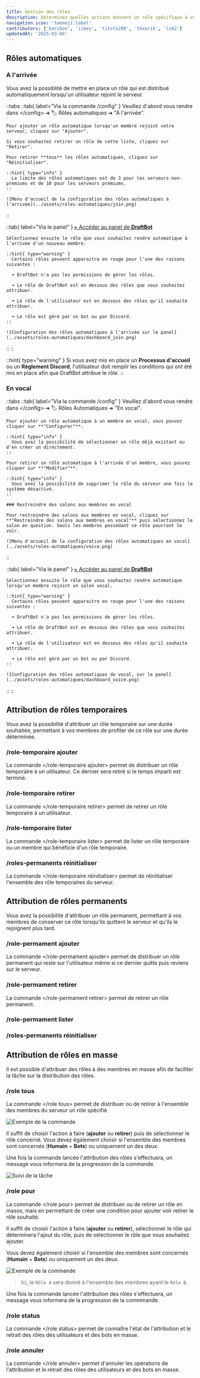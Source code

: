 ```yaml
---
title: Gestion des rôles
description: Déterminez quelles actions donnent un rôle spécifique à vos utilisateurs ou ajoutez en masse des rôles aux membres de votre serveur.
navigation.icon: 'twemoji:label'
contributors: ['bariboo', 'iibey', 'titoto289', 'theorik', 'ls62']
updatedAt: '2025-03-04'
---
```


## Rôles automatiques


### A l'arrivée
Vous avez la possiblité de mettre en place un rôle qui est distribué automatiquement lorsqu'un utilisateur rejoint le serveur.

::tabs
  ::tab{ label="Via la commande /config" }
    Veuillez d'abord vous rendre dans \</config> ➜ 🏷️ Rôles automatiques ➜ "À l'arrivée".

    Pour ajouter un rôle automatique lorsqu'un membre rejoint votre serveur, cliquez sur "Ajouter".

    Si vous souhaitez retirer un rôle de cette liste, cliquez sur "Retirer".

    Pour retirer **tous** les rôles automatiques, cliquez sur "Réinitialiser".

    ::hint{ type="info" }
      La limite des rôles automatiques est de 3 pour les serveurs non-premiums et de 10 pour les serveurs premiums.
    ::

    ![Menu d'accueil de la configuration des rôles automatiques à l'arrivée](../assets/roles-automatiques/join.png)
  ::

  ::tab{ label="Via le panel" }
    [⫸ Accéder au panel de **DraftBot**](/dashboard/first/nomDuModule)

    Sélectionnez ensuite le rôle que vous souhaitez rendre automatique à l'arrivée d'un nouveau membre.

    ::hint{ type="warning" }
      Certains rôles peuvent apparaitre en rouge pour l'une des raisons suivantes :

      ➜ DraftBot n'a pas les permissions de gérer les rôles.

      ➜ Le rôle de DraftBot est en dessous des rôles que vous souhaitez attribuer.

      ➜ Le rôle de l'utilisateur est en dessous des rôles qu'il souhaite attribuer.

      ➜ Le rôle est géré par un bot ou par Discord.
    ::

    ![Configuration des rôles automatiques à l'arrivée sur le panel](../assets/roles-automatiques/dashboard_join.png)
  ::
::

::hint{ type="warning" }
  Si vous avez mis en place un **Processus d'accueil** ou un **Règlement Discord**, l'utilisateur doit remplir les conditions qui ont été mis en place afin que DraftBot attribue le rôle.
::

### En vocal

::tabs
  ::tab{ label="Via la commande /config" }
    Veuillez d'abord vous rendre dans \</config> ➜ 🏷️ Rôles Automatiques ➜ "En vocal".

    Pour ajouter un rôle automatique à un membre en vocal, vous pouvez cliquer sur **"Configurer"**.

    ::hint{ type="info" }
      Vous avez la possibilité de sélectionner un rôle déjà existant ou d'en créer un directement.
    ::

    Pour retirer un rôle automatique à l'arrivée d'un membre, vous pouvez cliquer sur **"Modifier"**.

    ::hint{ type="info" }
      Vous avez la possibilité de supprimer le rôle du serveur une fois le système désactivé.
    ::

    ### Restreindre des salons aux membres en vocal

    Pour restreindre des salons aux membres en vocal, cliquez sur **"Restreindre des salons aux membres en vocal"** puis sélectionnez le salon en question. Seuls les membres possédant ce rôle pourront le voir.

    ![Menu d'accueil de la configuration des rôles automatiques en vocal](../assets/roles-automatiques/voice.png)
  ::

  ::tab{ label="Via le panel" }
    [⫸ Accéder au panel de **DraftBot**](/dashboard/first/nomDuModule)

    Sélectionnez ensuite le rôle que vous souhaitez rendre automatique lorsqu'un membre rejoint un salon vocal.

    ::hint{ type="warning" }
      Certains rôles peuvent apparaitre en rouge pour l'une des raisons suivantes :

      ➜ DraftBot n'a pas les permissions de gérer les rôles.

      ➜ Le rôle de DraftBot est en dessous des rôles que vous souhaitez attribuer.

      ➜ Le rôle de l'utilisateur est en dessous des rôles qu'il souhaite attribuer.

      ➜ Le rôle est géré par un bot ou par Discord.
    ::

    ![Configuration des rôles automatiques de vocal, sur le panel](../assets/roles-automatiques/dashboard_voice.png)
  ::
::


## Attribution de rôles temporaires
Vous avez la possibilité d'attribuer un rôle temporaire sur une durée souhaitée, permettant à vos membres de profiter de ce rôle sur une durée déterminée.


### /role-temporaire ajouter
La commande \</role-temporaire ajouter> permet de distribuer un rôle temporaire à un utilisateur. Ce dernier sera retiré si le temps imparti est terminé.


### /role-temporaire retirer
La commande \</role-temporaire retirer> permet de retirer un rôle temporaire à un utilisateur.


### /role-temporaire lister
La commande \</role-temporaire lister> permet de lister un rôle temporaire ou un membre qui bénéficie d'un rôle temporaire.


### /roles-permanents réinitialiser
La commande \</role-temporaire réinitialiser> permet de réinitialiser l'ensemble des rôle temporaires du serveur.


## Attribution de rôles permanents
Vous avez la possibilité d'attribuer un rôle permanent, permettant à vos membres de conserver ce rôle lorsqu'ils quittent le serveur et qu'ils le rejoignent plus tard.


### /role-permament ajouter
La commande \</role-permament ajouter> permet de distribuer un rôle permanent qui reste sur l'utilisateur même si ce dernier quitte puis reviens sur le serveur.


### /role-permament retirer
La commande \</role-permament retirer> permet de retirer un rôle permanent.

### /role-permament lister

### /roles-permanents réinitialiser


## Attribution de rôles en masse
Il est possible d'attribuer des rôles à des membres en masse afin de faciliter la tâche sur la distribution des rôles.


### /role tous
La commande \</role tous> permet de distribuer ou de retirer à l'ensemble des membres du serveur un rôle spécifié.

![Exemple de la commande](../assets/roles-automatiques/commande_role_tous.png)

Il suffit de choisir l'action à faire (**ajouter** ou **retirer**) puis de sélectionner le rôle concerné. Vous devez également choisir si l'ensemble des membres sont concernés (**Humain** + **Bots**) ou uniquement un des deux.

Une fois la commande lancée l'attribution des rôles s'effectuera, un message vous informera de la progression de la commande.

![Suivi de la tâche](../assets/roles-automatiques/progression_role_tous.png)


### /role pour
La commande \</role pour> permet de distribuer ou de retirer un rôle en masse, mais en permettant de créer une condition pour ajouter voir retirer le rôle souhaité.

Il suffit de choisir l'action à faire (**ajouter** ou **retirer**), sélectionner le rôle qui déterminera l'ajout du rôle, puis de sélectionner le rôle que vous souhaitez ajouter.

Vous devez également choisir si l'ensemble des membres sont concernés (**Humain** + **Bots**) ou uniquement un des deux.

![Exemple de la commande](../assets/roles-automatiques/commande_role_pour.png)
> Ici, le `Rôle A` sera donné à l'ensemble des membres ayant le `Rôle B`.

Une fois la commande lancée l'attribution des rôles s'effectuera, un message vous informera de la progression de la commmande.


### /role status
La commande \</role status> permet de connaître l'état de l'attribution et le retrait des rôles des utilisateurs et des bots en masse.


### /role annuler
La commande \</role annuler> permet d'annuler les opérations de l'attribution et le retrait des rôles des utilisateurs et des bots en masse.
